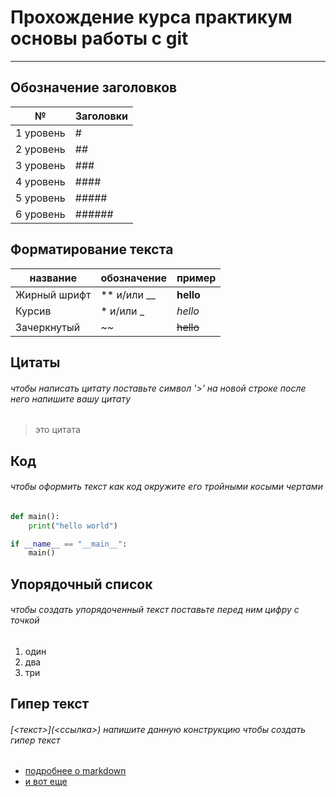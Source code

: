 # Прохождение курса практикум основы работы с git

---

## Обозначение заголовков

| №         | Заголовки |
|-----------|-----------|
| 1 уровень | #         |
| 2 уровень | ##        |
| 3 уровень | ###       |
| 4 уровень | ####      |
| 5 уровень | #####     |
| 6 уровень | ######    |

## Форматирование текста

| название            | обозначение | пример      |
|---------------------|-------------|-------------|
| Жирный шрифт        | ** и/или __ | **hello**   |
| Курсив              | * и/или _   | *hello*     |
| Зачеркнутый         | ~~          | ~~hello~~   |

## Цитаты

###### чтобы написать цитату поставьте символ '>' на новой строке после него напишите вашу цитату

> это цитата

## Код 

###### чтобы оформить текст как код окружите его тройными косыми чертами

```python
def main():
    print("hello world")

if __name__ == "__main__":
    main()
```

## Упорядочный список

###### чтобы создать упорядоченный текст поставьте перед ним цифру с точкой

1. один
2. два
3. три

## Гипер текст

###### \[<текст>](\<cсылка>) напишите данную конструкцию чтобы создать гипер текст

 - [подробнее о markdown](https://www.markdownguide.org/cheat-sheet/)
 - [и вот еще](https://gist.github.com/fomvasss/8dd8cd7f88c67a4e3727f9d39224a84c)
